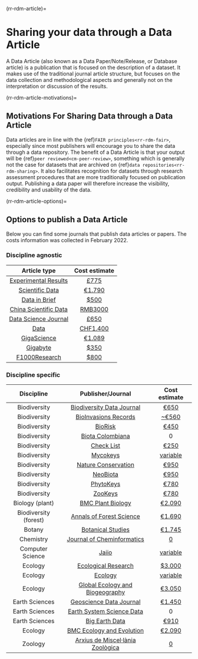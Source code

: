 (rr-rdm-article)=
# Sharing your data through a Data Article
A Data Article (also known as a Data Paper/Note/Release, or Database article) is a publication that is focused on the description of a dataset. It makes use of the traditional journal article structure, but focuses on the data collection and methodological aspects and generally not on the interpretation or discussion of the results.

(rr-rdm-article-motivations)=
##  Motivations For Sharing Data through a Data Article

Data articles are in line with the {ref}`FAIR principles<rr-rdm-fair>`, especially since most publishers will encourage you to share the data through a data repository. The benefit of a Data Article is that your output will be {ref}`peer reviewed<cm-peer-review>`, something which is generally not the case for datasets that are archived on {ref}`data repositories<rr-rdm-sharing>`. It also facilitates recognition for datasets through research assessment procedures that are more traditionally focused on publication output. Publishing a data paper will therefore increase the visibility, credibility and usability of the data.


(rr-rdm-article-options)=
## Options to publish a Data Article
Below you can find some journals that publish data articles or papers. The costs information was collected in February 2022. 

### Discipline agnostic
| Article type|  Cost estimate|
|    :----:   |    :----:     |
| [Experimental Results](https://www.cambridge.org/core/journals/experimental-results)      |  [£775](https://www.cambridge.org/core/journals/experimental-results/information/instructions-for-authors#articleprocessingcharges)  |
| [Scientific Data](https://www.nature.com/sdata/)      | [€1.790](https://www.nature.com/sdata/oa)   |
| [Data in Brief](https://www.journals.elsevier.com/data-in-brief)      | [$500](https://www.journals.elsevier.com/data-in-brief)   |
| [China Scientific Data](http://www.csdata.org/) | [RMB3000 ](http://www.csdata.org/en/p/static/1329/) | 
| [Data Science Journal](https://datascience.codata.org/)      | [£650](https://datascience.codata.org/about/submissions/)   |
| [Data](https://www.mdpi.com/journal/data)     | [CHF1.400 ](https://www.mdpi.com/journal/data/apc)   |
| [GigaScience](https://academic.oup.com/gigascience)      | [€1.089](https://academic.oup.com/gigascience/pages/charges_licensing_and_self_archiving)  |
| [Gigabyte](https://gigabytejournal.com/information-for-authors)| [$350](https://gigabytejournal.com/open-access-and-apc#article-processing-charges) | 
| [F1000Research](https://think.f1000research.com/about-data-notes/)      | [$800](https://f1000research.com/for-authors/article-processing-charges)  |


### Discipline specific
| Discipline | Publisher/Journal   | Cost estimate  |
|    :----:  |    :----:   |    :----:     |
| Biodiversity| [Biodiversity Data Journal](https://bdj.pensoft.net/) | [€650](https://bdj.pensoft.net/about#CoreCharges) | 
| Biodiversity| [BioInvasions Records](https://www.reabic.net/journals/bir/Submission.aspx) | [~€560](https://www.reabic.net/journals/bir/Submission.aspx) |
| Biodiversity| [BioRisk](https://biorisk.pensoft.net/about#Author-Guidelines) | [€450](https://biorisk.pensoft.net/about#ArticleProcessingCharges) |
| Biodiversity| [Biota Colombiana](http://revistas.humboldt.org.co/index.php/biota/about/submissions#authorGuidelines) | 0 | 
| Biodiversity |[Check List](https://checklist.pensoft.net/about#Authors-Guidelines) | [€250](https://checklist.pensoft.net/about#ArticleProcessingCharges) | 
| Biodiversity| [Mycokeys](https://mycokeys.pensoft.net/about#Author-Guidelines) | [variable](https://mycokeys.pensoft.net/about#Article-Processing-Charges)|
| Biodiversity| [Nature Conservation](https://natureconservation.pensoft.net/about#Author-Guidelines) | [€950](https://natureconservation.pensoft.net/about#Article-Processing-Charges) | 
| Biodiversity| [NeoBiota](https://neobiota.pensoft.net/) | [€950](https://neobiota.pensoft.net/about#ArticleProcessingCharges) | 
| Biodiversity| [PhytoKeys](https://phytokeys.pensoft.net/about#Author-Guidelines) |  [€780](https://phytokeys.pensoft.net/about#ArticleProcessingCharges) |
| Biodiversity| [ZooKeys](https://zookeys.pensoft.net/about#SubmissionGuidelines) | [€780](https://zookeys.pensoft.net/about#ArticleProcessingCharges) | 
| Biology (plant) | [BMC Plant Biology](https://bmcplantbiol.biomedcentral.com/submission-guidelines/preparing-your-manuscript/database-article) | [€2.090](https://bmcplantbiol.biomedcentral.com/about) |
| Biodiversity (forest)| [Annals of Forest Science](https://annforsci.biomedcentral.com/submission-guidelines/preparing-your-manuscript/data-paper) | [€1.690](https://annforsci.biomedcentral.com/submission-guidelines/fees-and-funding) | 
| Botany | [Botanical Studies](https://as-botanicalstudies.springeropen.com/submission-guidelines/preparing-your-manuscript/database-article) | [€1.745](https://as-botanicalstudies.springeropen.com/about) | 
| Chemistry | [Journal of Cheminformatics](https://jcheminf.biomedcentral.com/submission-guidelines/preparing-your-manuscript/data-note) | [0](https://jcheminf.biomedcentral.com/about) |
| Computer Science| [Jaiio](https://www.sadio.org.ar/jaiio/)| [variable](https://50jaiio.sadio.org.ar/aranceles) | 
| Ecology | [Ecological Research](http://www.esj.ne.jp/er/datapaper.html) | [$3.000](https://esj-journals.onlinelibrary.wiley.com/hub/journal/14401703/homepage/forauthors) |
| Ecology | [Ecology](https://esajournals.onlinelibrary.wiley.com/hub/journal/19399170/resources/types-of-contributions-ecy#Data_Papers) | [variable](https://esajournals.onlinelibrary.wiley.com/hub/journal/19399170/open-access) | 
| Ecology | [Global Ecology and Biogeography](https://onlinelibrary.wiley.com/page/journal/14668238/homepage/forauthors.html) | [€3.050](https://authorservices.wiley.com/author-resources/Journal-Authors/open-access/article-publication-charges.html) | 
| Earth Sciences| [Geoscience Data Journal](https://rmets-onlinelibrary-wiley-com.tudelft.idm.oclc.org/journal/20496060)      | [€1.450](https://rmets.onlinelibrary.wiley.com/hub/journal/20496060/article-publication-charge)  |
| Earth Sciences| [Earth System Science Data](https://www.earth-system-science-data.net/)    | 0  |
| Earth Sciences| [Big Earth Data](https://www.tandfonline.com/action/authorSubmission?show=instructions&journalCode=tbed20) | [€910](https://www.tandfonline.com/action/authorSubmission?show=instructions&journalCode=tbed20&#apc) |
| Ecology | [BMC Ecology and Evolution](https://bmcecolevol.biomedcentral.com/submission-guidelines/preparing-your-manuscript/database-article) | [€2.090](https://preview-bmcecolevol.biomedcentral.com/submission-guidelines/fees-and-funding) | 
| Zoology | [Arxius de Miscel·lània Zoològica](http://amz.museucienciesjournals.cat/how-it-is-published/?lang=en) | [0](http://amz.museucienciesjournals.cat/editorial-policy/?lang=en) |

